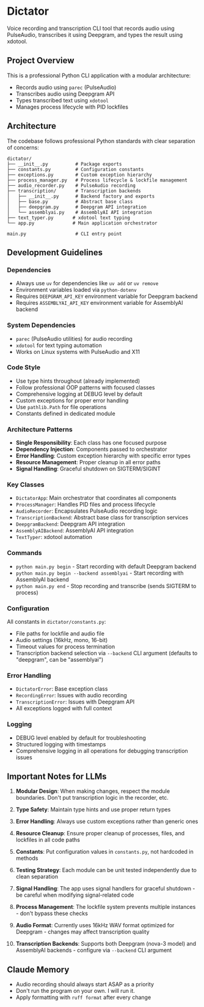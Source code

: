 # Dictator

Voice recording and transcription CLI tool that records audio using PulseAudio, transcribes it using Deepgram, and types the result using xdotool.

## Project Overview

This is a professional Python CLI application with a modular architecture:

- Records audio using `parec` (PulseAudio)
- Transcribes audio using Deepgram API
- Types transcribed text using `xdotool`
- Manages process lifecycle with PID lockfiles

## Architecture

The codebase follows professional Python standards with clear separation of concerns:

```
dictator/
├── __init__.py          # Package exports
├── constants.py         # Configuration constants
├── exceptions.py        # Custom exception hierarchy
├── process_manager.py   # Process lifecycle & lockfile management
├── audio_recorder.py    # PulseAudio recording
├── transcription/       # Transcription backends
│   ├── __init__.py      # Backend factory and exports
│   ├── base.py          # Abstract base class
│   ├── deepgram.py      # Deepgram API integration
│   └── assemblyai.py    # AssemblyAI API integration
├── text_typer.py       # xdotool text typing
└── app.py              # Main application orchestrator

main.py                  # CLI entry point
```

## Development Guidelines

### Dependencies

- Always use `uv` for dependencies like `uv add` or `uv remove`
- Environment variables loaded via `python-dotenv`
- Requires `DEEPGRAM_API_KEY` environment variable for Deepgram backend
- Requires `ASSEMBLYAI_API_KEY` environment variable for AssemblyAI backend

### System Dependencies

- `parec` (PulseAudio utilities) for audio recording
- `xdotool` for text typing automation
- Works on Linux systems with PulseAudio and X11

### Code Style

- Use type hints throughout (already implemented)
- Follow professional OOP patterns with focused classes
- Comprehensive logging at DEBUG level by default
- Custom exceptions for proper error handling
- Use `pathlib.Path` for file operations
- Constants defined in dedicated module

### Architecture Patterns

- **Single Responsibility**: Each class has one focused purpose
- **Dependency Injection**: Components passed to orchestrator
- **Error Handling**: Custom exception hierarchy with specific error types
- **Resource Management**: Proper cleanup in all error paths
- **Signal Handling**: Graceful shutdown on SIGTERM/SIGINT

### Key Classes

- `DictatorApp`: Main orchestrator that coordinates all components
- `ProcessManager`: Handles PID files and process lifecycle
- `AudioRecorder`: Encapsulates PulseAudio recording logic
- `TranscriptionBackend`: Abstract base class for transcription services
- `DeepgramBackend`: Deepgram API integration
- `AssemblyAIBackend`: AssemblyAI API integration
- `TextTyper`: xdotool automation

### Commands

- `python main.py begin` - Start recording with default Deepgram backend
- `python main.py begin --backend assemblyai` - Start recording with AssemblyAI backend
- `python main.py end` - Stop recording and transcribe (sends SIGTERM to process)

### Configuration

All constants in `dictator/constants.py`:

- File paths for lockfile and audio file
- Audio settings (16kHz, mono, 16-bit)
- Timeout values for process termination
- Transcription backend selection via `--backend` CLI argument (defaults to "deepgram", can be "assemblyai")

### Error Handling

- `DictatorError`: Base exception class
- `RecordingError`: Issues with audio recording
- `TranscriptionError`: Issues with Deepgram API
- All exceptions logged with full context

### Logging

- DEBUG level enabled by default for troubleshooting
- Structured logging with timestamps
- Comprehensive logging in all operations for debugging transcription issues

## Important Notes for LLMs

1. **Modular Design**: When making changes, respect the module boundaries. Don't put transcription logic in the recorder, etc.

2. **Type Safety**: Maintain type hints and use proper return types

3. **Error Handling**: Always use custom exceptions rather than generic ones

4. **Resource Cleanup**: Ensure proper cleanup of processes, files, and lockfiles in all code paths

5. **Constants**: Put configuration values in `constants.py`, not hardcoded in methods

6. **Testing Strategy**: Each module can be unit tested independently due to clean separation

7. **Signal Handling**: The app uses signal handlers for graceful shutdown - be careful when modifying signal-related code

8. **Process Management**: The lockfile system prevents multiple instances - don't bypass these checks

9. **Audio Format**: Currently uses 16kHz WAV format optimized for Deepgram - changes may affect transcription quality

10. **Transcription Backends**: Supports both Deepgram (nova-3 model) and AssemblyAI backends - configure via `--backend` CLI argument

## Claude Memory

- Audio recording should always start ASAP as a priority
- Don't run the program on your own. I will run it.
- Apply formatting with `ruff format` after every change